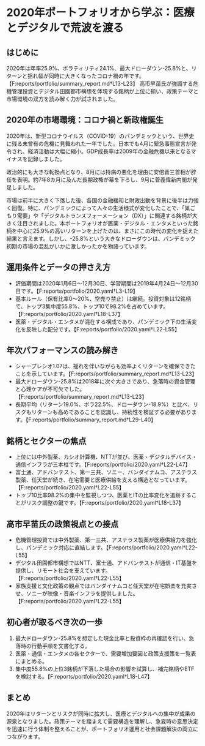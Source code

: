 # 2020年ポートフォリオから学ぶ：医療とデジタルで荒波を渡る

## はじめに
2020年は年率25.9%、ボラティリティ24.1%、最大ドローダウン-25.8%と、リターンと揺れ幅が同時に大きくなったコロナ禍の年です。【F:reports/portfolio/summary_report.md†L13-L23】 高市早苗氏が強調する危機管理投資とデジタル田園都市構想を体現する銘柄が上位に揃い、政策テーマと市場環境の双方を読み解く力が試されました。

## 2020年の市場環境：コロナ禍と新政権誕生
2020年は、新型コロナウイルス（COVID-19）のパンデミックという、世界史に残る未曾有の危機に見舞われた一年でした。日本でも4月に緊急事態宣言が発令され、経済活動は大幅に縮小。GDP成長率は2009年の金融危機以来となるマイナスを記録しました。

政治的にも大きな転換点となり、8月には持病の悪化を理由に安倍晋三首相が辞任を表明。約7年8カ月に及んだ長期政権が幕を下ろし、9月に菅義偉新内閣が発足しました。

市場は前半に大きく下落した後、各国の金融緩和と財政出動を背景に後半は力強く回復。特に、パンデミックによって人々の生活様式が変化したことで、「巣ごもり需要」や「デジタルトランスフォーメーション（DX）」に関連する銘柄が大きく注目されました。本ポートフォリオが医薬・デジタル・エンタメといった銘柄を中心に25.9%の高いリターンを上げたのは、まさにこの時代の変化を捉えた結果と言えます。しかし、-25.8%という大きなドローダウンは、パンデミック初期の市場の混乱がいかに激しかったかを物語っています。

## 運用条件とデータの押さえ方
- 評価期間は2020年1月6日〜12月30日、学習期間は2019年4月24日〜12月30日です。【F:reports/portfolio/2020.yaml†L3-L19】
- 基本ルール（保有比率0〜20%、空売り禁止）は継続。投資対象は12銘柄で、トップ3集中度55.8%、トップ10で98.2%を占めています。【F:reports/portfolio/2020.yaml†L18-L37】
- 医薬・デジタル・エンタメが混在する構成であり、パンデミック下の生活変化を反映した配分です。【F:reports/portfolio/2020.yaml†L22-L55】

## 年次パフォーマンスの読み解き
- シャープレシオ1.07は、揺れを伴いながらも効率よくリターンを確保できたことを示しています。【F:reports/portfolio/summary_report.md†L13-L23】
- 最大ドローダウン-25.8%は2018年に次ぐ大きさであり、急落時の資金管理と心理ケアが不可欠でした。【F:reports/portfolio/summary_report.md†L13-L23】
- 長期平均（リターン19.0%、ボラ22.5%、ドローダウン-18.9%）と比べ、リスクもリターンも高めであることを認識し、持続性を検証する必要があります。【F:reports/portfolio/summary_report.md†L29-L40】

## 銘柄とセクターの焦点
- 上位には中外製薬、カシオ計算機、NTTが並び、医薬・デジタルデバイス・通信インフラが三本柱です。【F:reports/portfolio/2020.yaml†L22-L47】
- 富士通、アドバンテスト、第一三共、ソニー、バンダイナムコ、アステラス製薬、任天堂が続き、在宅需要と医療供給を支える構造となっています。【F:reports/portfolio/2020.yaml†L22-L55】
- トップ10比率98.2%の集中を監視しつつ、医薬とITの比率変化を追跡することがリスク調整の鍵です。【F:reports/portfolio/2020.yaml†L18-L37】

## 高市早苗氏の政策視点との接点
- 危機管理投資では中外製薬、第一三共、アステラス製薬が医療供給力を強化し、パンデミック対応に直結します。【F:reports/portfolio/2020.yaml†L22-L55】
- デジタル田園都市構想ではNTT、富士通、アドバンテストが通信・IT基盤を提供し、リモート社会を支えています。【F:reports/portfolio/2020.yaml†L22-L55】
- 家族支援と文化政策の観点ではバンダイナムコと任天堂が在宅娯楽を充実させ、ソニーが映像・音楽インフラを提供しました。【F:reports/portfolio/2020.yaml†L22-L55】

## 初心者が取るべき次の一歩
1. 最大ドローダウン-25.8%を想定した現金比率と投資枠の再確認を行い、急落時の行動手順を文書化する。
2. 医薬・通信・エンタメの各セクターで、需要増加要因と政策支援策を一覧表にまとめる。
3. 集中度55.8%の上位3銘柄が下落した場合の影響を試算し、補完銘柄やETFを検討する。【F:reports/portfolio/2020.yaml†L18-L47】

## まとめ
2020年はリターンとリスクが同時に拡大し、医療とデジタルへの集中が成果の源泉となりました。政策テーマを踏まえて需要構造を理解し、急変時の意思決定を迅速に行う体制を整えることが、ポートフォリオ運用と社会課題解決の両立につながります。
